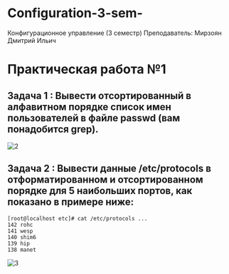 # Configuration-3-sem-
Конфигурационное управление (3 семестр)
Преподаватель: Мирзоян Дмитрий Ильич

# Практическая работа №1
## Задача 1 : Вывести отсортированный в алфавитном порядке список имен пользователей в файле passwd (вам понадобится grep).


![2](https://github.com/user-attachments/assets/364676df-8400-439c-8253-71723efa5ced)


## Задача 2 : Вывести данные /etc/protocols в отформатированном и отсортированном порядке для 5 наибольших портов, как показано в примере ниже:


```
[root@localhost etc]# cat /etc/protocols ...
142 rohc
141 wesp
140 shim6
139 hip
138 manet
```
![3](https://github.com/user-attachments/assets/13e6b338-b240-4d84-9a26-0aa3958d8f42)

